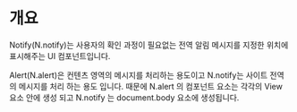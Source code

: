 개요
===

Notify(N.notify)는 사용자의 확인 과정이 필요없는 전역 알림 메시지를 지정한 위치에 표시해주는 UI 컴포넌트입니다.

<p class="alert">Alert(N.alert)은 컨텐츠 영역의 메시지를 처리하는 용도이고 N.notify는 사이트 전역의 메시지를 처리 하는 용도 입니다. 때문에 N.alert 의 컴포넌트 요소는 각각의 View 요소 안에 생성 되고 N.notify 는 document.body 요소에 생성됩니다.</p>